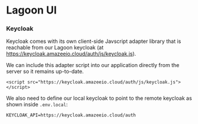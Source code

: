 # Lagoon UI



### Keycloak


Keycloak comes with its own client-side Javscript adapter library that is reachable from our Lagoon keycloak (at https://keycloak.amazeeio.cloud/auth/js/keycloak.js).

We can include this adapter script into our application directly from the server so it remains up-to-date.

```
<script src="https://keycloak.amazeeio.cloud/auth/js/keycloak.js"></script>
```

We also need to define our local keycloak to point to the remote keycloak as shown inside `.env.local`:

```
KEYCLOAK_API=https://keycloak.amazeeio.cloud/auth
```